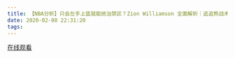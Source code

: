 ```yaml
---
title: 【NBA分析】只会左手上篮就能统治禁区？Zion Williamson 全面解析｜追追熊战术板  
date: 2020-02-08 22:31:20
tags:
---
```


<a href="https://www.weibo.com/tv/v/ItdtStCzX?fid=1034:4469632807927831" target="_blank">在线观看</a>

